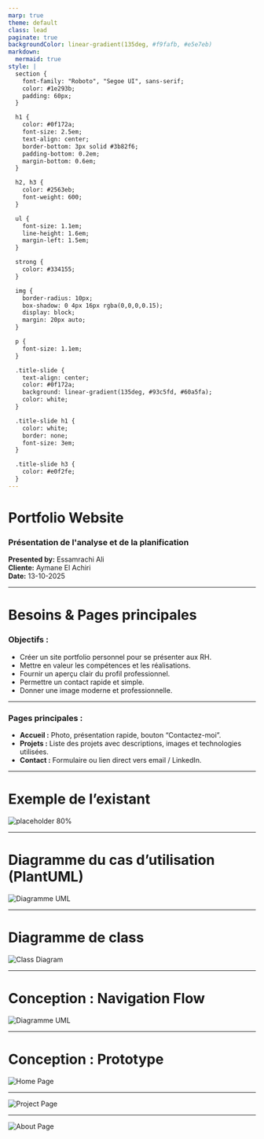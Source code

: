 ```yaml
---
marp: true
theme: default
class: lead
paginate: true
backgroundColor: linear-gradient(135deg, #f9fafb, #e5e7eb)
markdown:
  mermaid: true
style: |
  section {
    font-family: "Roboto", "Segoe UI", sans-serif;
    color: #1e293b;
    padding: 60px;
  }

  h1 {
    color: #0f172a;
    font-size: 2.5em;
    text-align: center;
    border-bottom: 3px solid #3b82f6;
    padding-bottom: 0.2em;
    margin-bottom: 0.6em;
  }

  h2, h3 {
    color: #2563eb;
    font-weight: 600;
  }

  ul {
    font-size: 1.1em;
    line-height: 1.6em;
    margin-left: 1.5em;
  }

  strong {
    color: #334155;
  }

  img {
    border-radius: 10px;
    box-shadow: 0 4px 16px rgba(0,0,0,0.15);
    display: block;
    margin: 20px auto;
  }

  p {
    font-size: 1.1em;
  }

  .title-slide {
    text-align: center;
    color: #0f172a;
    background: linear-gradient(135deg, #93c5fd, #60a5fa);
    color: white;
  }

  .title-slide h1 {
    color: white;
    border: none;
    font-size: 3em;
  }

  .title-slide h3 {
    color: #e0f2fe;
  }
---
```


<!-- Title Slide -->
<!-- Add "class: title-slide" for custom style -->
<!-- Use class annotation in Marp -->

<!-- _class: title-slide -->

# **Portfolio Website**
### Présentation de l'analyse et de la planification

**Presented by:** Essamrachi Ali  
**Cliente:** Aymane El Achiri  
**Date:** 13-10-2025

---

# **Besoins & Pages principales**

### Objectifs :
- Créer un site portfolio personnel pour se présenter aux RH.  
- Mettre en valeur les compétences et les réalisations.  
- Fournir un aperçu clair du profil professionnel.  
- Permettre un contact rapide et simple.  
- Donner une image moderne et professionnelle.  

---

### **Pages principales :**
- **Accueil :** Photo, présentation rapide, bouton “Contactez-moi”.  
- **Projets :** Liste des projets avec descriptions, images et technologies utilisées.  
- **Contact :** Formulaire ou lien direct vers email / LinkedIn.  

---

# **Exemple de l’existant**

![placeholder 80%](/docs/images/Screenshot.png)

---

# **Diagramme du cas d’utilisation (PlantUML)**

![Diagramme UML](images/diagrams/usecase.png)

---

# **Diagramme de class**

![Class Diagram](images/diagrams/developer_portfolio.png)

---

# **Conception : Navigation Flow**

![Diagramme UML](images/diagrams/Screenshot.png)

---

# **Conception : Prototype**
![Home Page](images/home.png)

---

![Project Page](images/projects.png)

---

![About Page](images/about.png)